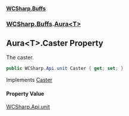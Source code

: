 #### [WCSharp\.Buffs](README.md 'README')
### [WCSharp\.Buffs](WCSharp.Buffs.md 'WCSharp\.Buffs').[Aura&lt;T&gt;](WCSharp.Buffs.Aura_T_.md 'WCSharp\.Buffs\.Aura\<T\>')

## Aura\<T\>\.Caster Property

The caster\.

```csharp
public WCSharp.Api.unit Caster { get; set; }
```

Implements [Caster](WCSharp.Buffs.IAura.Caster.md 'WCSharp\.Buffs\.IAura\.Caster')

#### Property Value
[WCSharp\.Api\.unit](https://learn.microsoft.com/en-us/dotnet/api/wcsharp.api.unit 'WCSharp\.Api\.unit')
